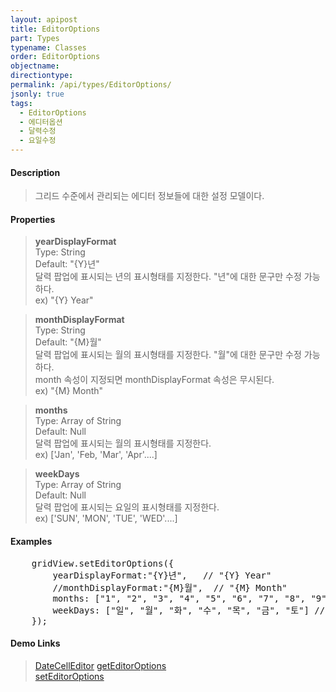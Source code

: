 ```yaml
---
layout: apipost
title: EditorOptions
part: Types
typename: Classes
order: EditorOptions
objectname: 
directiontype: 
permalink: /api/types/EditorOptions/
jsonly: true
tags: 
  - EditorOptions
  - 에디터옵션
  - 달력수정
  - 요일수정
---
```


#### Description

> 그리드 수준에서 관리되는 에디터 정보들에 대한 설정 모델이다.  

#### Properties

> **yearDisplayFormat**  
> Type: String   
> Default: "{Y}년"      
> 달력 팝업에 표시되는 년의 표시형태를 지정한다. "년"에 대한 문구만 수정 가능하다.    
> ex) "{Y} Year"  

> **monthDisplayFormat**    
> Type: String     
> Default: "{M}월"     
> 달력 팝업에 표시되는 월의 표시형태를 지정한다. "월"에 대한 문구만 수정 가능하다.  
> month 속성이 지정되면 monthDisplayFormat 속성은 무시된다.  
> ex) "{M} Month"    

> **months**    
> Type: Array of String     
> Default: Null   
> 달력 팝업에 표시되는 월의 표시형태를 지정한다.   
> ex) ['Jan', 'Feb, 'Mar', 'Apr'....]    

> **weekDays**  
> Type: Array of String     
> Default: Null   
> 달력 팝업에 표시되는 요일의 표시형태를 지정한다.   
> ex) ['SUN', 'MON', 'TUE', 'WED'....]   

#### Examples   

<pre class="prettyprint">
    gridView.setEditorOptions({
        yearDisplayFormat:"{Y}년",   // "{Y} Year"
        //monthDisplayFormat:"{M}월",  // "{M} Month"  
        months: ["1", "2", "3", "4", "5", "6", "7", "8", "9", "10", "11", "12"],  // ['Jan', 'Feb, 'Mar', 'Apr'....]   
        weekDays: ["일", "월", "화", "수", "목", "금", "토"] // ['SUN', 'MON', 'TUE', 'WED'....]  
    });
</pre>

#### Demo Links

> [DateCellEditor](/api/types/DateCellEditor/)
> [getEditorOptions](/api/GridBase/getEditorOptions/)   
> [setEditorOptions](/api/GridBase/setEditorOptions/)   
 